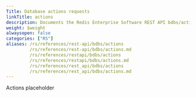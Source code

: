 ```yaml
---
Title: Database actions requests
linkTitle: actions
description: Documents the Redis Enterprise Software REST API bdbs/actions requests.
weight: $weight
alwaysopen: false
categories: ["RS"]
aliases: /rs/references/rest-api/bdbs/actions
         /rs/references/rest-api/bdbs/actions.md
         /rs/references/restapi/bdbs/actions
         /rs/references/restapi/bdbs/actions.md
         /rs/references/rest_api/bdbs/actions
         /rs/references/rest_api/bdbs/actions.md
---
```


Actions placeholder